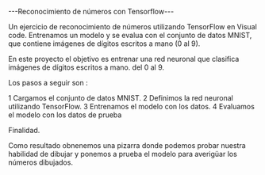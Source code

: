  ---Reconocimiento de números con Tensorflow---

 Un ejercicio de reconocimiento de números utilizando TensorFlow en Visual code. 
 Entrenamos un modelo y se evalua con el conjunto de datos MNIST, que contiene imágenes de dígitos escritos a mano (0 al 9).

 En este proyecto el objetivo es entrenar una red neuronal que clasifica imágenes de dígitos escritos a mano. del 0 al 9.

 Los pasos a seguir son :

 1 Cargamos  el conjunto de datos MNIST.
 2 Definimos la red neuronal utilizando TensorFlow.
 3 Entrenamos el modelo con los datos.
 4 Evaluamos el modelo con los datos de prueba

 
 Finalidad.
 
 Como resultado obnenemos una pizarra donde podemos probar nuestra habilidad de dibujar y ponemos a prueba el modelo para averigüar los números dibujados.

 
